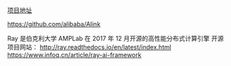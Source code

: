 [项目地址](https://github.com/youngzil/quickstart-data)


https://github.com/alibaba/Alink


Ray 是伯克利大学 AMPLab 在 2017 年 12 月开源的高性能分布式计算引擎
开源项目网站： http://ray.readthedocs.io/en/latest/index.html
https://www.infoq.cn/article/ray-ai-framework










